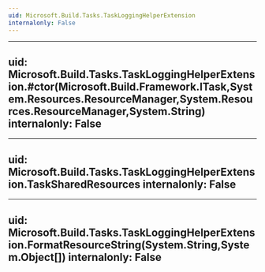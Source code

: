 ```yaml
---
uid: Microsoft.Build.Tasks.TaskLoggingHelperExtension
internalonly: False
---
```


---
uid: Microsoft.Build.Tasks.TaskLoggingHelperExtension.#ctor(Microsoft.Build.Framework.ITask,System.Resources.ResourceManager,System.Resources.ResourceManager,System.String)
internalonly: False
---

---
uid: Microsoft.Build.Tasks.TaskLoggingHelperExtension.TaskSharedResources
internalonly: False
---

---
uid: Microsoft.Build.Tasks.TaskLoggingHelperExtension.FormatResourceString(System.String,System.Object[])
internalonly: False
---
